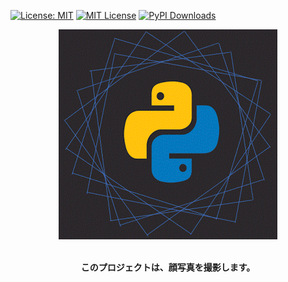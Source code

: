 [![License: MIT](https://img.shields.io/badge/License-MIT-yellow.svg)](https://opensource.org/licenses/MIT) [![MIT
License](http://img.shields.io/badge/license-MIT-blue.svg?style=flat)](
LICENSE) [![PyPI Downloads](https://static.pepy.tech/personalized-badge/bakachon?period=total&units=INTERNATIONAL_SYSTEM&left_color=BLACK&right_color=GREEN&left_text=downloads)](https://pepy.tech/projects/bakachon)
<br />
<div align="center">
    <img src="https://github.com/takkii/hyokaproject/blob/main/logo/python.gif" alt="python">
</div>
<br />
<div align="center">
    <b><p>このプロジェクトは、顔写真を撮影します。</p></b>
</div>
<br />
